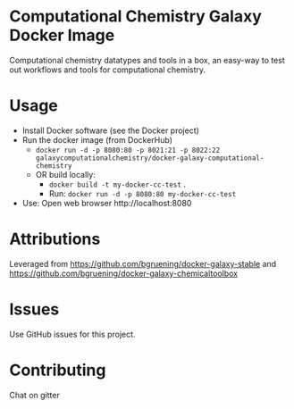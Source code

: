 
# Computational Chemistry Galaxy Docker Image
Computational chemistry datatypes and tools in a box, an easy-way to test out workflows and tools for computational chemistry.

# Usage
- Install Docker software (see the Docker project)
- Run the docker image (from DockerHub)
  - `docker run -d -p 8080:80 -p 8021:21 -p 8022:22 galaxycomputationalchemistry/docker-galaxy-computational-chemistry`
  - OR build locally:
    - `docker build -t my-docker-cc-test` .
    - Run: `docker run -d -p 8080:80 my-docker-cc-test`
- Use: Open web browser http://localhost:8080

# Attributions
Leveraged from https://github.com/bgruening/docker-galaxy-stable and https://github.com/bgruening/docker-galaxy-chemicaltoolbox

# Issues
Use GitHub issues for this project.

# Contributing
Chat on gitter
